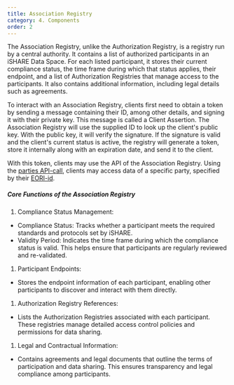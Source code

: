 ```yaml
---
title: Association Registry
category: 4. Components
order: 2
---
```


The Association Registry, unlike the Authorization Registry, is a registry run by a central authority. It contains a list of authorized participants in an iSHARE Data Space. For each listed participant, it stores their current compliance status, the time frame during which that status applies, their endpoint, and a list of Authorization Registries that manage access to the participants. It also contains additional information, including legal details such as agreements.

To interact with an Association Registry, clients first need to obtain a token by sending a message containing their ID, among other details, and signing it with their private key. This message is called a Client Assertion. The Association Registry will use the supplied ID to look up the client's public key. With the public key, it will verify the signature. If the signature is valid and the client's current status is active, the registry will generate a token, store it internally along with an expiration date, and send it to the client.

With this token, clients may use the API of the Association Registry. Using the [parties API-call](https://dev.ishare.eu/satellite/parties.html#request), clients may access data of a specific party, specified by their [EORI-id](glossary.id#EORI).

##### Core Functions of the Association Registry

1. Compliance Status Management:
  - Compliance Status: Tracks whether a participant meets the required standards and protocols set by iSHARE.
  - Validity Period: Indicates the time frame during which the compliance status is valid. This helps ensure that participants are regularly reviewed and re-validated.

1. Participant Endpoints:
  - Stores the endpoint information of each participant, enabling other participants to discover and interact with them directly.

1. Authorization Registry References:
  - Lists the Authorization Registries associated with each participant. These registries manage detailed access control policies and permissions for data sharing.

1. Legal and Contractual Information:
  - Contains agreements and legal documents that outline the terms of participation and data sharing. This ensures transparency and legal compliance among participants.
